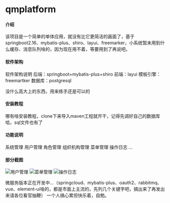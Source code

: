 # qmplatform

#### 介绍
该项目是一个简单的单体应用，就没有比它更简洁的画面了，基于springboot2.16、mybatis-plus、shiro、layui、freemarker，小系统暂未用到什么缓存、消息队列啥的，因为现在用不着，等要用到了再说吧。

#### 软件架构
软件架构说明
后端：springboot+mybatis-plus+shiro
前端：layui
模板引擎：freemartker
数据库：postgresql

没什么高大上的东西，用来练手还是可以的


#### 安装教程

哪有啥安装教程，clone下来导入maven工程就开干，记得先调好自己的数据库哈，sql文件也有了

#### 功能说明

系统管理
    用户管理
    角色管理
    组织机构管理
    菜单管理
    操作日志
...

#### 部分截图
![用户管理](https://images.gitee.com/uploads/images/2020/1208/222224_640405e7_1324727.png "屏幕截图.png")
![菜单管理](https://images.gitee.com/uploads/images/2020/1208/222251_5db67991_1324727.png "屏幕截图.png")
![操作日志](https://images.gitee.com/uploads/images/2020/1208/222042_5abd8512_1324727.png "屏幕截图.png")

微服务版本正在开发中...（springcloud、mybatis-plus、oauth2、rabbitmq、vue、element-ui啥的，都是市面上主流的，先列几个关键字吧，搞出来了再发出来请各位看官抽鞭）
一个人搞心累但快乐着，自勉。
